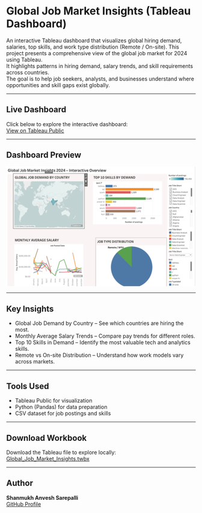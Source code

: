 # Global Job Market Insights (Tableau Dashboard)

An interactive Tableau dashboard that visualizes global hiring demand, salaries, top skills, and work type distribution (Remote / On-site).
This project presents a comprehensive view of the global job market for 2024 using Tableau.  
It highlights patterns in hiring demand, salary trends, and skill requirements across countries.  
The goal is to help job seekers, analysts, and businesses understand where opportunities and skill gaps exist globally.

---

## Live Dashboard
Click below to explore the interactive dashboard:  
[View on Tableau Public](https://public.tableau.com/views/Global_jobmarket_dashboard/Dashboard2?:showVizHome=no&:embed=true)

---

## Dashboard Preview
![Dashboard Preview](preview.png)

---

## Key Insights
- Global Job Demand by Country – See which countries are hiring the most.  
- Monthly Average Salary Trends – Compare pay trends for different roles.  
- Top 10 Skills in Demand – Identify the most valuable tech and analytics skills.  
- Remote vs On-site Distribution – Understand how work models vary across markets.  

---

## Tools Used
- Tableau Public for visualization  
- Python (Pandas) for data preparation  
- CSV dataset for job postings and skills  

---

## Download Workbook
Download the Tableau file to explore locally:  
[Global_Job_Market_Insights.twbx](Global_Job_Market_Insights.twbx)

---

## Author
**Shanmukh Anvesh Sarepalli**  
[GitHub Profile](https://github.com/anveshsarepalli21)
